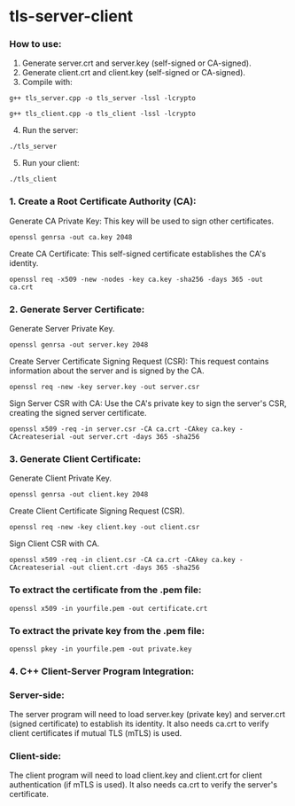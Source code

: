 # tls-server-client

### How to use:

1. Generate server.crt and server.key (self-signed or CA-signed).
2. Generate client.crt and client.key (self-signed or CA-signed).
3. Compile with:
```
g++ tls_server.cpp -o tls_server -lssl -lcrypto
```

```
g++ tls_client.cpp -o tls_client -lssl -lcrypto
```

4. Run the server:

```
./tls_server
```

5. Run your client:

```
./tls_client
``` 

### 1. Create a Root Certificate Authority (CA):
Generate CA Private Key: This key will be used to sign other certificates.

```
openssl genrsa -out ca.key 2048
```

Create CA Certificate: This self-signed certificate establishes the CA's identity.

```
openssl req -x509 -new -nodes -key ca.key -sha256 -days 365 -out ca.crt
```

### 2. Generate Server Certificate:
Generate Server Private Key.

```
openssl genrsa -out server.key 2048
```

Create Server Certificate Signing Request (CSR): This request contains information about the server and is signed by the CA.

```
openssl req -new -key server.key -out server.csr
```

Sign Server CSR with CA: Use the CA's private key to sign the server's CSR, creating the signed server certificate.

```
openssl x509 -req -in server.csr -CA ca.crt -CAkey ca.key -CAcreateserial -out server.crt -days 365 -sha256
```

### 3. Generate Client Certificate:
Generate Client Private Key.

```
openssl genrsa -out client.key 2048
```
Create Client Certificate Signing Request (CSR).

```
openssl req -new -key client.key -out client.csr
```

Sign Client CSR with CA.

```
openssl x509 -req -in client.csr -CA ca.crt -CAkey ca.key -CAcreateserial -out client.crt -days 365 -sha256
```

### To extract the certificate from the .pem file:

```
openssl x509 -in yourfile.pem -out certificate.crt
```

### To extract the private key from the .pem file:

```
openssl pkey -in yourfile.pem -out private.key
```

### 4. C++ Client-Server Program Integration:

### Server-side:
The server program will need to load server.key (private key) and server.crt (signed certificate) to establish its identity. 
It also needs ca.crt to verify client certificates if mutual TLS (mTLS) is used.

### Client-side:
The client program will need to load client.key and client.crt for client authentication (if mTLS is used). 
It also needs ca.crt to verify the server's certificate.


